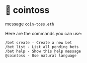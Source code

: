 # 🤖 cointoss

message `coin-toss.eth`

Here are the commands you can use:

```
/bet create - Create a new bet
/bet list - List all pending bets
/bet help - Show this help message
@cointoss - Use natural language
```
